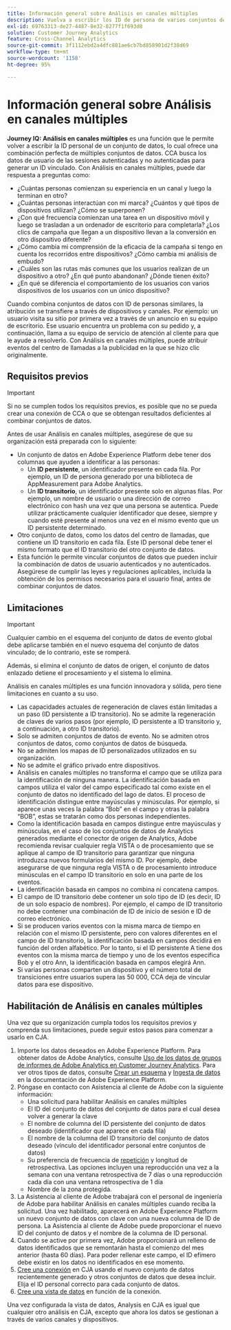 ```yaml
---
title: Información general sobre Análisis en canales múltiples
description: Vuelva a escribir los ID de persona de varios conjuntos de datos para vincular las personas.
exl-id: 69763313-de27-4487-8e32-8277f1f693d8
solution: Customer Journey Analytics
feature: Cross-Channel Analytics
source-git-commit: 3f1112ebd2a4dfc881ae6cb7bd858901d2f38d69
workflow-type: tm+mt
source-wordcount: '1158'
ht-degree: 95%

---
```


# Información general sobre Análisis en canales múltiples

**Journey IQ: Análisis en canales múltiples** es una función que le permite volver a escribir la ID personal de un conjunto de datos, lo cual ofrece una combinación perfecta de múltiples conjuntos de datos. CCA busca los datos de usuario de las sesiones autenticadas y no autenticadas para generar un ID vinculado. Con Análisis en canales múltiples, puede dar respuesta a preguntas como:

* ¿Cuántas personas comienzan su experiencia en un canal y luego la terminan en otro?
* ¿Cuántas personas interactúan con mi marca? ¿Cuántos y qué tipos de dispositivos utilizan? ¿Cómo se superponen?
* ¿Con qué frecuencia comienzan una tarea en un dispositivo móvil y luego se trasladan a un ordenador de escritorio para completarla? ¿Los clics de campaña que llegan a un dispositivo llevan a la conversión en otro dispositivo diferente?
* ¿Cómo cambia mi comprensión de la eficacia de la campaña si tengo en cuenta los recorridos entre dispositivos? ¿Cómo cambia mi análisis de embudo?
* ¿Cuáles son las rutas más comunes que los usuarios realizan de un dispositivo a otro? ¿En qué punto abandonan? ¿Dónde tienen éxito?
* ¿En qué se diferencia el comportamiento de los usuarios con varios dispositivos de los usuarios con un único dispositivo?

Cuando combina conjuntos de datos con ID de personas similares, la atribución se transfiere a través de dispositivos y canales. Por ejemplo: un usuario visita su sitio por primera vez a través de un anuncio en su equipo de escritorio. Ese usuario encuentra un problema con su pedido y, a continuación, llama a su equipo de servicio de atención al cliente para que le ayude a resolverlo. Con Análisis en canales múltiples, puede atribuir eventos del centro de llamadas a la publicidad en la que se hizo clic originalmente.

## Requisitos previos

>[!IMPORTANT]
>
>Si no se cumplen todos los requisitos previos, es posible que no se pueda crear una conexión de CCA o que se obtengan resultados deficientes al combinar conjuntos de datos.

Antes de usar Análisis en canales múltiples, asegúrese de que su organización está preparada con lo siguiente:

* Un conjunto de datos en Adobe Experience Platform debe tener dos columnas que ayuden a identificar a las personas:
   * Un **ID persistente**, un identificador presente en cada fila. Por ejemplo, un ID de persona generado por una biblioteca de AppMeasurement para Adobe Analytics.
   * Un **ID transitorio**, un identificador presente solo en algunas filas. Por ejemplo, un nombre de usuario o una dirección de correo electrónico con hash una vez que una persona se autentica. Puede utilizar prácticamente cualquier identificador que desee, siempre y cuando esté presente al menos una vez en el mismo evento que un ID persistente determinado.
* Otro conjunto de datos, como los datos del centro de llamadas, que contiene un ID transitorio en cada fila. Este ID personal debe tener el mismo formato que el ID transitorio del otro conjunto de datos.
* Esta función le permite vincular conjuntos de datos que pueden incluir la combinación de datos de usuario autenticados y no autenticados. Asegúrese de cumplir las leyes y regulaciones aplicables, incluida la obtención de los permisos necesarios para el usuario final, antes de combinar conjuntos de datos.

## Limitaciones

>[!IMPORTANT]
>
>Cualquier cambio en el esquema del conjunto de datos de evento global debe aplicarse también en el nuevo esquema del conjunto de datos vinculado; de lo contrario, este se romperá.
>
>Además, si elimina el conjunto de datos de origen, el conjunto de datos enlazado detiene el procesamiento y el sistema lo elimina.

Análisis en canales múltiples es una función innovadora y sólida, pero tiene limitaciones en cuanto a su uso.

* Las capacidades actuales de regeneración de claves están limitadas a un paso (ID persistente a ID transitorio). No se admite la regeneración de claves de varios pasos (por ejemplo, ID persistente a ID transitorio y, a continuación, a otro ID transitorio).
* Solo se admiten conjuntos de datos de evento. No se admiten otros conjuntos de datos, como conjuntos de datos de búsqueda.
* No se admiten los mapas de ID personalizados utilizados en su organización.
* No se admite el gráfico privado entre dispositivos.
* Análisis en canales múltiples no transforma el campo que se utiliza para la identificación de ninguna manera. La identificación basada en campos utiliza el valor del campo especificado tal como existe en el conjunto de datos no identificado del lago de datos. El proceso de identificación distingue entre mayúsculas y minúsculas. Por ejemplo, si aparece unas veces la palabra “Bob” en el campo y otras la palabra “BOB”, estas se tratarán como dos personas independientes.
* Como la identificación basada en campos distingue entre mayúsculas y minúsculas, en el caso de los conjuntos de datos de Analytics generados mediante el conector de origen de Analytics, Adobe recomienda revisar cualquier regla VISTA o de procesamiento que se aplique al campo de ID transitorio para garantizar que ninguna introduzca nuevos formularios del mismo ID. Por ejemplo, debe asegurarse de que ninguna regla VISTA o de procesamiento introduce minúsculas en el campo ID transitorio en solo en una parte de los eventos.
* La identificación basada en campos no combina ni concatena campos.
* El campo de ID transitorio debe contener un solo tipo de ID (es decir, ID de un solo espacio de nombres). Por ejemplo, el campo de ID transitorio no debe contener una combinación de ID de inicio de sesión e ID de correo electrónico.
* Si se producen varios eventos con la misma marca de tiempo en relación con el mismo ID persistente, pero con valores diferentes en el campo de ID transitorio, la identificación basada en campos decidirá en función del orden alfabético. Por lo tanto, si el ID persistente A tiene dos eventos con la misma marca de tiempo y uno de los eventos especifica Bob y el otro Ann, la identificación basada en campos elegirá Ann.
* Si varias personas comparten un dispositivo y el número total de transiciones entre usuarios supera las 50 000, CCA deja de vincular datos para ese dispositivo.


## Habilitación de Análisis en canales múltiples

Una vez que su organización cumpla todos los requisitos previos y comprenda sus limitaciones, puede seguir estos pasos para comenzar a usarlo en CJA.

1. Importe los datos deseados en Adobe Experience Platform. Para obtener datos de Adobe Analytics, consulte [Uso de los datos de grupos de informes de Adobe Analytics en Customer Journey Analytics](/help/getting-started/aa-vs-cja/aa-data-in-cja.md). Para ver otros tipos de datos, consulte [Crear un esquema](https://experienceleague.adobe.com/docs/experience-platform/xdm/tutorials/create-schema-ui.html?lang=es) y [Ingesta de datos](https://experienceleague.adobe.com/docs/experience-platform/ingestion/home.html?lang=es) en la documentación de Adobe Experience Platform.
1. Póngase en contacto con Asistencia al cliente de Adobe con la siguiente información:
   * Una solicitud para habilitar Análisis en canales múltiples
   * El ID del conjunto de datos del conjunto de datos para el cual desea volver a generar la clave
   * El nombre de columna del ID persistente del conjunto de datos deseado (identificador que aparece en cada fila)
   * El nombre de la columna del ID transitorio del conjunto de datos deseado (vínculo del identificador personal entre conjuntos de datos)
   * Su preferencia de frecuencia de [repetición](replay.md) y longitud de retrospectiva. Las opciones incluyen una reproducción una vez a la semana con una ventana retrospectiva de 7 días o una reproducción cada día con una ventana retrospectiva de 1 día
   * Nombre de la zona protegida.
1. La Asistencia al cliente de Adobe trabajará con el personal de ingeniería de Adobe para habilitar Análisis en canales múltiples cuando reciba la solicitud. Una vez habilitado, aparecerá en Adobe Experience Platform un nuevo conjunto de datos con clave con una nueva columna de ID de persona. La Asistencia al cliente de Adobe puede proporcionar el nuevo ID del conjunto de datos y el nombre de la columna de ID personal.
1. Cuando se active por primera vez, Adobe proporcionará un relleno de datos identificados que se remontarán hasta el comienzo del mes anterior (hasta 60 días). Para poder rellenar este campo, el ID efímero debe existir en los datos no identificados en ese momento.
1. [Cree una conexión](/help/connections/create-connection.md) en CJA usando el nuevo conjunto de datos recientemente generado y otros conjuntos de datos que desea incluir. Elija el ID personal correcto para cada conjunto de datos.
1. [Cree una vista de datos](/help/data-views/create-dataview.md) en función de la conexión.

<!-- To do: Paragraph on backfill once product and marketing determine the best way forward. -->

Una vez configurada la vista de datos, Analysis en CJA es igual que cualquier otro análisis en CJA, excepto que ahora los datos se gestionan a través de varios canales y dispositivos.
